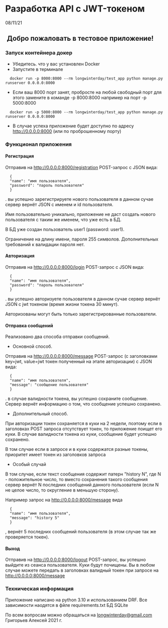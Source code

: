 # Разработка API c JWT-токеном
08/11/21

##  Добро пожаловать в тестовое приложение!

### Запуск контейнера докер
* Убедитесь. что у вас установлен Docker
* Запустите в терминале
```
  docker run -p 8000:8000 --rm longwinterday/test_app python manage.py runserver 0.0.0.0:8000
```
* Если ваш 8000 порт занят, пробросте на любой свободный порт для этого замените в команде -p 8000:8000 например на порт -p 5000:8000
```
  docker run -p 5000:8000 --rm longwinterday/test_app python manage.py runserver 0.0.0.0:8000
```
* В случае успеха приложение будет доступно по адресу http://0.0.0.0:8000 (или по проброшенному порту)

### Функционал приложения 

#### Регистрация 

Отправив на http://0.0.0.0:8000/registration POST-запрос с JSON вида:
```
  {
  "name": "имя пользователя",
  "password": "пароль пользователя"
  }
```
. вы успешно зарегистрируете нового пользователя в данном сучае сервер вернёт JSON с именем и id пользователя.

Имя пользовательно уникально, приложение не даст создать нового пользователя с таким же именем, что уже есть в БД.

В БД уже создан пользователь user1 (password: user1).

Ограничение на длину имени, пароля 255 символов. Дополнительных требований к валидации пароля нет.

#### Авторизация

Отправив на http://0.0.0.0:8000/login POST-запрос с JSON вида:
```
  {
  "name": "имя пользователя",
  "password": "пароль пользователя"
  }
```
. вы успешно авторизуете пользователя в данном сучае сервер вернёт JSON с jwt токеном (время жизни токена 30 минут).

Авторизованы могут быть только зарегистрированные пользователи.

#### Отправка сообщений 

Реализовано два способа отправки сообщений.

* Основной способ. 

Отправив на http://0.0.0.0:8000/message POST-запрос (с заголовками key=jwt, value=jwt токен полученный на этапе авторизации)  с JSON вида:
```
  {
  "name": "имя пользователя",
  "message": "сообщение пользователя"
  }
```
. в случае валидности токена, вы успешно сохраните сообщение. Сервер вернёт информацию о том, что сообщение успешно сохранено.

* Дополнительный способ.

При авторизации токен сохраняется в куки на 2 недели, поэтому если в заголовках POST запроса отсутствует токен, то приложение поищет его куки.
В случае валидности токена из куки, сообщение будет успешно сохранено.

В том случае если в запросе и в куки содержатся разные токены, приоритет имеет токен из заголовков запроса

* Особый случай

В том случае, если текст сообщения содержит патерн "history N", где N - положительное число, то вместо сохранения такого сообщения сервер вернёт N последних сообщений данного пользователя (если N не целое число, то округление в меньшую сторону).

Например запрос на http://0.0.0.0:8000/message вида
```
  {
  "name": "имя пользователя",
  "message": "history 5"
  }
```
, вернёт 5 последних сообщений пользователя (в этом случае так же проверяется токен).

#### Выход

Отправив на http://0.0.0.0:8000/logout POST-запрос, вы успешно выйдите из сеанса пользователя. Куки будут почищены.
Вы в любом случае можете передать в заголовках валидный токен при запросе на http://0.0.0.0:8000/message


### Техническая информация

Приложение написано на python 3.10 и использованием DRF.
Все зависимости наодятся в фйле requirements.txt
БД SQLite

По всем вопросам можно обращаться на longwinterday@gmail.com
Григорьев Алексей 2021 г.

  
